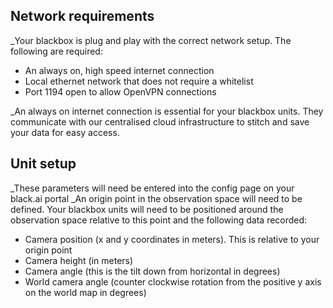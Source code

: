 ## Network requirements
_Your blackbox is plug and play with the correct network setup. The following are required:
* An always on, high speed internet connection
* Local ethernet network that does not require a whitelist
* Port 1194 open to allow OpenVPN connections

_An always on internet connection is essential for your blackbox units. They communicate with our centralised cloud infrastructure to stitch and save your data for easy access.

## Unit setup
_These parameters will need be entered into the config page on your black.ai portal
_An origin point in the observation space will need to be defined. Your blackbox units will need to be positioned around the observation space relative to this point and the following data recorded:
* Camera position (x and y coordinates in meters). This is relative to your origin point
* Camera height (in meters)
* Camera angle (this is the tilt down from horizontal in degrees)
* World camera angle (counter clockwise rotation from the positive y axis on the world map in degrees)
